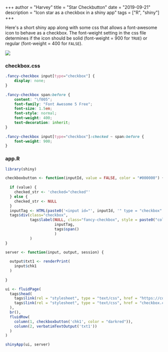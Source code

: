 +++
author = "Harvey"
title = "Star Checkbutton"
date = "2019-09-21"
description = "Icon star as a checkbox in a shiny app"
tags = ["R", "shiny"]
+++

Here's a short shiny app along with some css that allows a font-awesome icon to behave as a checkbox.  The font-weight setting in the css file determines if the icon should be solid (font-weight = 900 for `TRUE`) or regular (font-weight = 400 for `FALSE`).

![](/images/post-images/2019-09-21-star_checkbutton/star_checkbox.png)

### checkbox.css
```css
.fancy-checkbox input[type="checkbox"] {
    display: none;
}
 
.fancy-checkbox span:before {
    content: "\f005"; 
    font-family: "Font Awesome 5 Free";
    font-size: 1.5em;
    font-style: normal;
    font-weight: 400;
    text-decoration: inherit;
}
 
.fancy-checkbox input[type="checkbox"]:checked ~ span:before {
    font-weight: 900;
}
```

### app.R

```r
library(shiny)

checkboxbutton <- function(inputId, value = FALSE, color = "#000000") {
  
  if (value) {
    checked_str <- 'checked="checked"'
  } else {
    checked_str <- NULL
  }
  inputTag <- HTML(paste0('<input id="', inputId, '" type = "checkbox" ', checked_str, '" />'))
  tags$div(class="checkbox",
           tags$label(NULL, class="fancy-checkbox", style = paste0("color: ", color),
                      inputTag,
                      tags$span()
                      )
           )
}

server <- function(input, output, session) {
  
  output$txt1 <- renderPrint(
    input$chk1
  )
  
}

ui <- fluidPage(
  tags$head(
    tags$link(rel = "stylesheet", type = "text/css", href = "https://cdnjs.cloudflare.com/ajax/libs/font-awesome/5.3.1/css/all.min.css"),
    tags$link(rel = "stylesheet", type = "text/css", href = "checkbox.css")
  ),
  br(),
  fluidRow(
    column(1, checkboxbutton('chk1', color = "darkred")),
    column(2, verbatimTextOutput('txt1'))
  )
)

shinyApp(ui, server)
```
